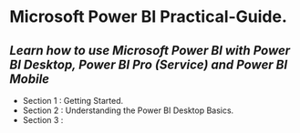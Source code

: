 # **Microsoft Power BI Practical-Guide.**
## *Learn how to use Microsoft Power BI with Power BI Desktop, Power BI Pro (Service) and Power BI Mobile*

+ Section 1 : Getting Started.
+ Section 2 : Understanding the Power BI Desktop Basics.
+ Section 3 : 
